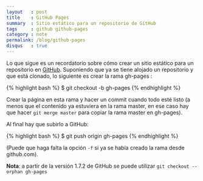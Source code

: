 ```yaml
---
layout   : post
title    : GitHub Pages
summary  : Sitio estático para un repositorio de GitHub
tags     : github github-pages
category : note
permalink: /blog/github-pages
disqus   : true
---
```


Lo que sigue es un recordatorio sobre cómo crear un sitio estático
para un repositorio en [GitHub].
Suponiendo que ya se tiene alojado un repositorio y que está clonado,
lo siguiente es crear la rama gh-pages :

{% highlight bash %}
$ git checkout -b gh-pages
{% endhighlight %}

Crear la página en esta rama y hacer un commit cuando
todo esté listo (a menos que el contenido ya estuviera en
la rama master, en ese caso hay que hacer `git merge master` para copiar
la rama master en gh-pages).

Al final hay que subirlo a GitHub:

{% highlight bash %}
$ git push origin gh-pages
{% endhighlight %}

(Puede que haga falta la opción `-f` si ya se había creado la rama desde
github.com).

**Nota**: a partir de la versión 1.7.2 de GitHub se puede utilizar
`git checkout --orphan gh-pages`

[GitHub]: https://github.com/
